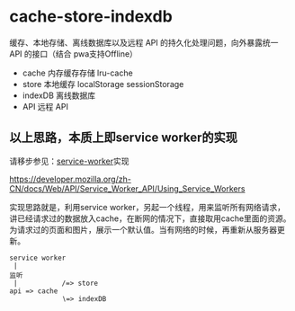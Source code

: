 # cache-store-indexdb

缓存、本地存储、离线数据库以及远程 API 的持久化处理问题，向外暴露统一 API 的接口（结合 pwa支持Offline）

- cache 内存缓存存储 lru-cache
- store 本地缓存 localStorage sessionStorage
- indexDB 离线数据库
- API 远程 API

## 以上思路，本质上即service worker的实现

请移步参见：[service-worker](https://github.com/webcoding/service-worker)实现

https://developer.mozilla.org/zh-CN/docs/Web/API/Service_Worker_API/Using_Service_Workers

实现思路就是，利用service worker，另起一个线程，用来监听所有网络请求，讲已经请求过的数据放入cache，在断网的情况下，直接取用cache里面的资源。为请求过的页面和图片，展示一个默认值。当有网络的时候，再重新从服务器更新。

```shell
service worker
 |
监听
 |           /=> store
api => cache
             ∖=> indexDB
```
